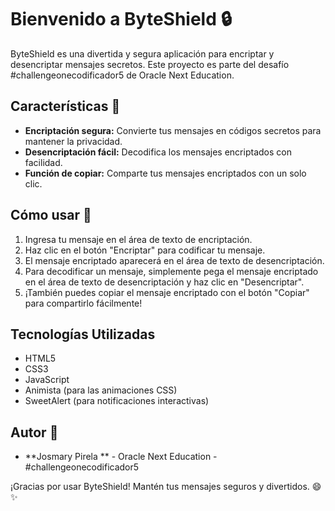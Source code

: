 # Bienvenido a ByteShield 🔒

ByteShield es una divertida y segura aplicación para encriptar y desencriptar mensajes secretos. Este proyecto es parte del desafío #challengeonecodificador5 de Oracle Next Education.

## Características 🌟

- **Encriptación segura:** Convierte tus mensajes en códigos secretos para mantener la privacidad.
- **Desencriptación fácil:** Decodifica los mensajes encriptados con facilidad.
- **Función de copiar:** Comparte tus mensajes encriptados con un solo clic.

## Cómo usar 🚀

1. Ingresa tu mensaje en el área de texto de encriptación.
2. Haz clic en el botón "Encriptar" para codificar tu mensaje.
3. El mensaje encriptado aparecerá en el área de texto de desencriptación.
4. Para decodificar un mensaje, simplemente pega el mensaje encriptado en el área de texto de desencriptación y haz clic en "Desencriptar".
5. ¡También puedes copiar el mensaje encriptado con el botón "Copiar" para compartirlo fácilmente!

## Tecnologías Utilizadas
- HTML5
- CSS3
- JavaScript
- Animista (para las animaciones CSS)
- SweetAlert (para notificaciones interactivas)

## Autor 📝

- **Josmary Pirela ** - Oracle Next Education - #challengeonecodificador5

¡Gracias por usar ByteShield! Mantén tus mensajes seguros y divertidos. 😄✨
